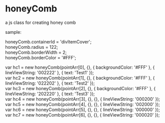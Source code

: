 # honeyComb
a js class for creating honey comb

sample:

honeyComb.containerId = 'divItemCover';   
honeyComb.radius = 122;   
honeyComb.borderWidth = 2;   
honeyComb.borderColor = '#FFF';   

var hc1 = new honeyComb(pointArr[0], {}, { backgroundColor: '#FFF' }, { lineViewString: '002222' }, { text: 'Test1' });   
var hc2 = new honeyComb(pointArr[1], {}, { backgroundColor: '#FFF' }, { lineViewString: '022202' }, { text: 'Test2' });   
var hc3 = new honeyComb(pointArr[2], {}, { backgroundColor: '#FFF' }, { lineViewString: '202220' }, { text: 'Test3' });   
var hc4 = new honeyComb(pointArr[3], {}, {}, { lineViewString: '000200' });    
var hc5 = new honeyComb(pointArr[4], {}, {}, { lineViewString: '002000' });   
var hc6 = new honeyComb(pointArr[5], {}, {}, { lineViewString: '000000' });   
var hc7 = new honeyComb(pointArr[6], {}, {}, { lineViewString: '000020' });   
